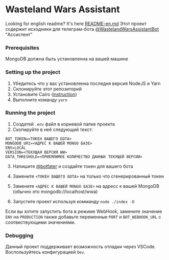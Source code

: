 # Wasteland Wars Assistant
Looking for english readme? It's here [README-en.md](https://github.com/eko24ive/wasteland-wars-assistant-bot/blob/master/README_en.md)
Этот проект содержит исходники для телеграм-бота [@WastelandWarsAssistantBot](https://t.me/WastelandWarsAssistantBot) "Ассистент"

### Prerequisites
MongoDB должна быть установленна на вашей машине

### Setting up the project
1. Убедитесь что у вас установленна последня версия NodeJS и Yarn
2. Склонируйте этот репозиторий
3. Установите Cairo ([instruction](https://github.com/Automattic/node-canvas#compiling))
4. Выполните команду `yarn`

### Running the project
1. Создатей `.env` файл в корневой папке проекта
2. Скопируйте в неё следующий текст:
```
BOT_TOKEN=<ТОКЕН ВАШЕГО БОТА>
MONGODB_URI=<АДРЕС К ВАШЕЙ MONGO БАЗЕ>
ENV=LOCAL
VERSION=<ТЕКУЩАЯ ВЕРСИЯ WW>
DATA_THRESHOLD=<ПРИЕМЛИМОЕ КОЛИЧЕСТВО ДАННЫХ ТЕКУЩЕЙ ВЕРСИИ>
```
3. Напишите [@botfater](https://t.me/botfather/) и создайте токен для вашего бота
4. Замените `<ТОКЕН ВАШЕГО БОТА>` на только что сгенерированный токен
5. Замените `<АДРЕС К ВАШЕЙ MONGO БАЗЕ>` на адресс к вашей MongoDB (обычно это mongodb://localhost/wwa)

6. Запустите проект используя комманду `node ./index -D`

Если вы хотите запустить бота в режиме WebHook, замените значение `ENV` на `PRODUCTION` также добавьте переменные `PORT` и `BOT_WEBHOOK_URL` с соотвествующими значениями.

### Debugging
Данный проект поддерживает возможность отладки через VSCode. Воспользуйтесь конфигурацией `Dev`.
